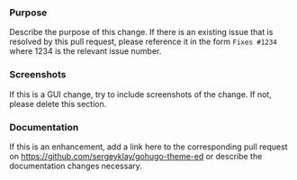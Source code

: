 ### Purpose

Describe the purpose of this change. If there is an existing issue that is resolved by this pull request, please reference it in the form `Fixes #1234` where 1234 is the relevant issue number.

### Screenshots

If this is a GUI change, try to include screenshots of the change. If not, please delete this section.

### Documentation

If this is an enhancement, add a link here to the corresponding pull request on https://github.com/sergeyklay/gohugo-theme-ed or describe the documentation changes necessary.
